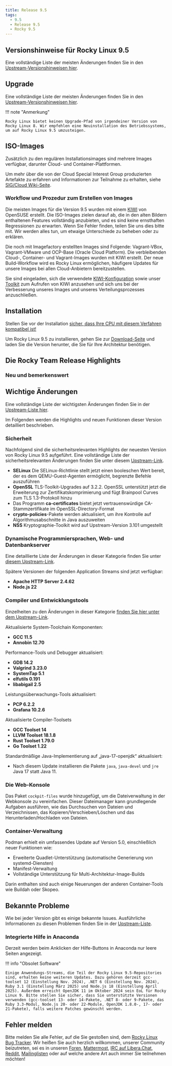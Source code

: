 ```yaml
---
title: Release 9.5
tags:
  - 9.5
  - Release 9.5
  - Rocky 9.5
---
```


## Versionshinweise für Rocky Linux 9.5

Eine vollständige Liste der meisten Änderungen finden Sie in den [Upstream-Versionshinweisen hier](https://docs.redhat.com/en/documentation/red_hat_enterprise_linux/9/html-single/9.5_release_notes/index).

## Upgrade

Eine vollständige Liste der meisten Änderungen finden Sie in den [Upstream-Versionshinweisen hier](https://docs.redhat.com/en/documentation/red_hat_enterprise_linux/9/html-single/9.5_release_notes/index).

!!! note "Anmerkung"

```
Rocky Linux bietet keinen Upgrade-Pfad von irgendeiner Version von Rocky Linux 8. Wir empfehlen eine Neuinstallation des Betriebssystems, um auf Rocky Linux 9.5 umzusteigen.
```

## ISO-Images

Zusätzlich zu den regulären Installationsimages sind mehrere Images verfügbar, darunter Cloud- und Container-Plattformen.

Um mehr über die von der Cloud Special Interest Group produzierten Artefakte zu erfahren und Informationen zur Teilnahme zu erhalten, siehe [SIG/Cloud Wiki-Seite](https://sig-cloud.rocky.page/).

### Workflow und Prozedur zum Erstellen von Images

Die meisten Images für die Version 9.5 wurden mit einem [KIWI](https://github.com/OSInside/kiwi/) von OpenSUSE erstellt. Die ISO-Images zielen darauf ab, die in den alten Bildern enthaltenen Features vollständig anzubieten, und es sind keine ernsthaften Regressionen zu erwarten. Wenn Sie Fehler finden, teilen Sie uns dies bitte mit. Wir werden alles tun, um etwaige Unterschiede zu beheben oder zu erklären.

Die noch mit Imagefactory erstellten Images sind Folgende: Vagrant-VBox, Vagrant-VMware und OCP-Base (Oracle Cloud Platform). Die verbleibenden Cloud-, Container- und Vagrant-Images wurden mit KIWI erstellt. Der neue Build-Workflow wird es Rocky Linux ermöglichen, häufigere Updates für unsere Images bei allen Cloud-Anbietern bereitzustellen.

Sie sind eingeladen, sich die verwendete [KIWI-Konfiguration](https://git.resf.org/sig_core/rocky-kiwi-descriptions/src/branch/r9) sowie unser [Toolkit](https://git.resf.org/sig_core/toolkit) zum Aufrufen von KIWI anzusehen und sich uns bei der Verbesserung unseres Images und unseres Verteilungsprozesses anzuschließen.

## Installation

Stellen Sie vor der Installation [sicher, dass Ihre CPU mit diesem Verfahren kompatibel ist!](https://docs.rockylinux.org/gemstones/test_cpu_compat/)

Um Rocky Linux 9.5 zu installieren, gehen Sie zur [Download-Seite](https://rockylinux.org/download/) und laden Sie die Version herunter, die Sie für Ihre Architektur benötigen.

## Die Rocky Team Release Highlights

### Neu und bemerkenswert

## Wichtige Änderungen

Eine vollständige Liste der wichtigsten Änderungen finden Sie in der [Upstream-Liste hier](https://docs.redhat.com/en/documentation/red_hat_enterprise_linux/9/html-single/9.5_release_notes/index#overview-major-changes).

Im Folgenden werden die Highlights und neuen Funktionen dieser Version detailliert beschrieben.

### Sicherheit

Nachfolgend sind die sicherheitsrelevanten Highlights der neuesten Version von Rocky Linux 9.5 aufgeführt. Eine vollständige Liste der sicherheitsrelevanten Änderungen finden Sie unter diesem [Upstream-Link](https://docs.redhat.com/en/documentation/red_hat_enterprise_linux/9/html-single/9.5_release_notes/index#new-features-security).

- **SELinux** Die SELinux-Richtlinie stellt jetzt einen booleschen Wert bereit, der es dem QEMU-Guest-Agenten ermöglicht, begrenzte Befehle auszuführen
- **OpenSSL** TLS-Toolkit-Upgrades auf 3.2.2. OpenSSL unterstützt jetzt die Erweiterung zur Zertifikatskomprimierung und fügt Brainpool Curves zum TLS 1.3-Protokoll hinzu
- Das Programm **ca-certificates** bietet jetzt vertrauenswürdige CA-Stammzertifikate im OpenSSL-Directory-Format
- **crypto-policies**-Pakete werden aktualisiert, um ihre Kontrolle auf Algorithmusabschnitte in Java auszuweiten
- **NSS** Kryptographie-Toolkit wird auf Upstream-Version 3.101 umgestellt

### Dynamische Programmiersprachen, Web- und Datenbankserver

Eine detaillierte Liste der Änderungen in dieser Kategorie finden Sie unter [diesem Upstream-Link](https://docs.redhat.com/en/documentation/red_hat_enterprise_linux/9/html-single/9.5_release_notes/index#new-features-dynamic-programming-languages-web-and-database-servers).

Spätere Versionen der folgenden Application Streams sind jetzt verfügbar:

- **Apache HTTP Server 2.4.62**
- **Node.js 22**

### Compiler und Entwicklungstools

Einzelheiten zu den Änderungen in dieser Kategorie [finden Sie hier unter dem Upstream-Link](https://docs.redhat.com/en/documentation/red_hat_enterprise_linux/9/html-single/9.5_release_notes/index#new-features-compilers-and-development-tools).

Aktualisierte System-Toolchain Komponenten:

- **GCC 11.5**
- **Annobin 12.70**

Performance-Tools und Debugger aktualisiert:

- **GDB 14.2**
- **Valgrind 3.23.0**
- **SystemTap 5.1**
- **elfutils 0.191**
- **libabigail 2.5**

Leistungsüberwachungs-Tools aktualisiert:

- **PCP 6.2.2**
- **Grafana 10.2.6**

Aktualisierte Compiler-Toolsets

- **GCC Toolset 14**
- **LLVM Toolset 18.1.8**
- **Rust Toolset 1.79.0**
- **Go Toolset 1.22**

Standardmäßige Java-Implementierung auf „java-17-openjdk“ aktualisiert:

- Nach diesem Update installieren die Pakete `java`, `java-devel` und `jre` Java 17 statt Java 11.

### Die Web-Konsole

Das Paket `cockpit-files` wurde hinzugefügt, um die Dateiverwaltung in der Webkonsole zu vereinfachen.
Dieser Dateimanager kann grundlegende Aufgaben ausführen, wie das Durchsuchen von Dateien und Verzeichnissen, das Kopieren/Verschieben/Löschen und das Herunterladen/Hochladen von Dateien.

### Container-Verwaltung

Podman erhielt ein umfassendes Update auf Version 5.0, einschließlich neuer Funktionen wie:

- Erweiterte Quadlet-Unterstützung (automatische Generierung von systemd-Diensten)
- Manifest-Verwaltung
- Vollständige Unterstützung für Multi-Architektur-Image-Builds

Darin enthalten sind auch einige Neuerungen der anderen Container-Tools wie Buildah oder Skopeo.

## Bekannte Probleme

Wie bei jeder Version gibt es einige bekannte Issues. Ausführliche Informationen zu diesen Problemen finden Sie in der [Upstream-Liste](https://docs.redhat.com/en/documentation/red_hat_enterprise_linux/9/html-single/9.5_release_notes/index#known-issues-installer-and-image-creation).

### Integrierte Hilfe in Anaconda

Derzeit werden beim Anklicken der Hilfe-Buttons in Anaconda nur leere Seiten angezeigt.

!!! info "Obsolet Software"

```
Einige Anwendungs-Streams, die Teil der Rocky Linux 9.5-Repositories sind, erhalten keine weiteren Updates. Dazu gehören derzeit gcc-toolset 12 (Einstellung Nov. 2024), .NET 6 (Einstellung Nov. 2024), Ruby 3.1 (Einstellung März 2025) und Node.js 18 (Einstellung April 2025). Außerdem erreicht OpenJDK 11 im Oktober 2024 sein EoL für Rocky Linux 9. Bitte stellen Sie sicher, dass Sie unterstützte Versionen verwenden (gcc-toolset 13- oder 14-Pakete, .NET 8- oder 9-Pakete, das Ruby 3.3-Modul, Node.js 20- oder 22-Module, OpenJDK 1.8.0-, 17- oder 21-Pakete), falls weitere Patches gewünscht werden.
```

## Fehler melden

Bitte melden Sie alle Fehler, auf die Sie gestoßen sind, dem [Rocky Linux Bug Tracker](https://bugs.rockylinux.org/). Wir heißen Sie auch herzlich willkommen, unserer Community beizutreten, sei es in unseren [Foren](https://forums.rockylinux.org), [Mattermost](https://chat.rockylinux.org), [IRC auf Libera.Chat](irc://irc.liberachat/rockylinux), [Reddit](https://reddit.com/r/rockylinux), [Mailinglisten](https://lists.resf.org) oder auf welche andere Art auch immer Sie teilnehmen möchten!
